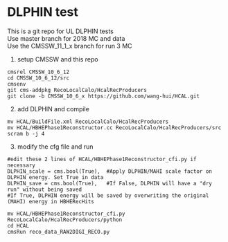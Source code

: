 # DLPHIN test
This is a git repo for UL DLPHIN tests  
Use master branch for 2018 MC and data  
Use the CMSSW_11_1_x branch for run 3 MC  

1. setup CMSSW and this repo
```
cmsrel CMSSW_10_6_12
cd CMSSW_10_6_12/src
cmsenv
git cms-addpkg RecoLocalCalo/HcalRecProducers
git clone -b CMSSW_10_6_x https://github.com/wang-hui/HCAL.git
```

2. add DLPHIN and compile
```
mv HCAL/BuildFile.xml RecoLocalCalo/HcalRecProducers
mv HCAL/HBHEPhase1Reconstructor.cc RecoLocalCalo/HcalRecProducers/src
scram b -j 4
```

3. modify the cfg file and run
```
#edit these 2 lines of HCAL/HBHEPhase1Reconstructor_cfi.py if necessary
DLPHIN_scale = cms.bool(True),  #Apply DLPHIN/MAHI scale factor on DLPHIN energy. Set True in data
DLPHIN_save = cms.bool(True),   #If False, DLPHIN will have a "dry run" without being saved
#If True, DLPHIN energy will be saved by overwriting the original (MAHI) energy in HBHERecHits

mv HCAL/HBHEPhase1Reconstructor_cfi.py RecoLocalCalo/HcalRecProducers/python
cd HCAL
cmsRun reco_data_RAW2DIGI_RECO.py
```
